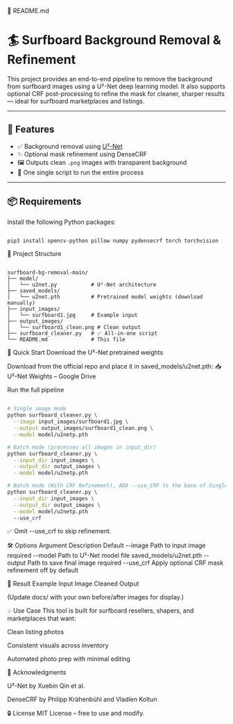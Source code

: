 📁 README.md

# 🏄 Surfboard Background Removal & Refinement

This project provides an end-to-end pipeline to remove the background from surfboard images using a U²-Net deep learning model. It also supports optional CRF post-processing to refine the mask for cleaner, sharper results — ideal for surfboard marketplaces and listings.

---

## 🔧 Features

- ✅ Background removal using [U²-Net](https://github.com/xuebinqin/U-2-Net)
- ✨ Optional mask refinement using DenseCRF
- 🖼️ Outputs clean `.png` images with transparent background
- 🧵 One single script to run the entire process

---

## 📦 Requirements

Install the following Python packages:

```bash

pip3 install opencv-python pillow numpy pydensecrf torch torchvision

```

📁 Project Structure

```

surfboard-bg-removal-main/
├── model/
│   └── u2net.py           # U²-Net architecture
├── saved_models/
│   └── u2net.pth          # Pretrained model weights (download manually)
├── input_images/
│   └── surfboard1.jpg     # Example input
├── output_images/
│   └── surfboard1_clean.png # Clean output
├── surfboard_cleaner.py   # ✅ All-in-one script
└── README.md              # This file

```

🚀 Quick Start
Download the U²-Net pretrained weights

Download from the official repo and place it in saved_models/u2net.pth:
📥 U²-Net Weights – Google Drive

Run the full pipeline

```bash

# Single image mode
python surfboard_cleaner.py \
  --image input_images/surfboard1.jpg \
  --output output_images/surfboard1_clean.png \
  --model model/u2netp.pth

# Batch mode (processes all images in input_dir)
python surfboard_cleaner.py \
  --input_dir input_images \
  --output_dir output_images \
  --model model/u2netp.pth

# Batch mode (With CRF Refinement), ADD --use_CRF to the base of Single image mode for Single image option with CRF also
python surfboard_cleaner.py \
  --input_dir input_images \
  --output_dir output_images \
  --model model/u2netp.pth
  --use_crf


```

✅ Omit --use_crf to skip refinement.

🛠️ Options
Argument	Description	Default
--image	Path to input image	required
--model	Path to U²-Net model file	saved_models/u2net.pth
--output	Path to save final image	required
--use_crf	Apply optional CRF mask refinement	off by default

📸 Result Example
Input Image	Cleaned Output

(Update docs/ with your own before/after images for display.)

💡 Use Case
This tool is built for surfboard resellers, shapers, and marketplaces that want:

Clean listing photos

Consistent visuals across inventory

Automated photo prep with minimal editing

🧠 Acknowledgments

U²-Net by Xuebin Qin et al.

DenseCRF by Philipp Krähenbühl and Vladlen Koltun

🔒 License
MIT License – free to use and modify.




